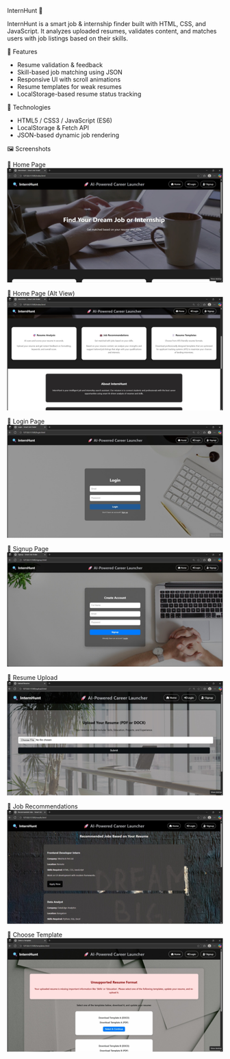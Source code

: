 InternHunt 🚀

InternHunt is a smart job & internship finder built with HTML, CSS, and JavaScript. It analyzes uploaded resumes, validates content, and matches users with job listings based on their skills.

🌟 Features

- Resume validation & feedback
- Skill-based job matching using JSON
- Responsive UI with scroll animations
- Resume templates for weak resumes
- LocalStorage-based resume status tracking

📁 Technologies

- HTML5 / CSS3 / JavaScript (ES6)
- LocalStorage & Fetch API
- JSON-based dynamic job rendering


🖼 Screenshots

🔐 Home Page  
![Home Page](./screenshot/home.jpg)

🔐 Home Page (Alt View)  
![Home Page Alt](./screenshot/home1.jpg)

🔐 Login Page  
![Login Page](./screenshot/login.jpg)

🔐 Signup Page  
![Signup Page](./screenshot/signup.jpg)

📄 Resume Upload  
![Resume Upload](./screenshot/upload.jpg)

💼 Job Recommendations  
![Job Recommendations](./screenshot/job.jpg)

🎨 Choose Template  
![Choose Template](./screenshot/template.jpg)
